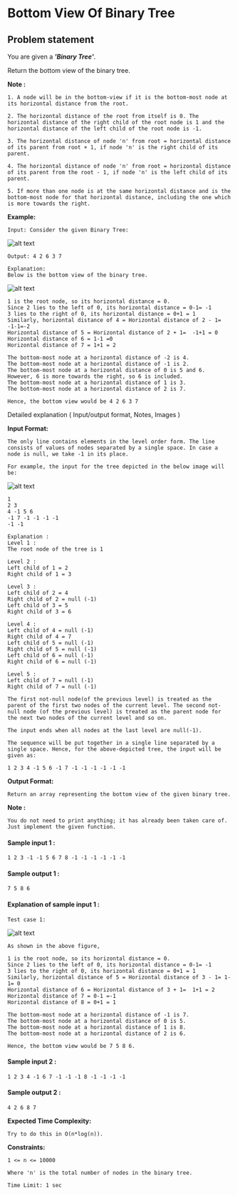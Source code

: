 Bottom View Of Binary Tree
==========================

Problem statement
-----------------

You are given a _**'Binary Tree'**_.

  

Return the bottom view of the binary tree.

  

**Note :**

    1. A node will be in the bottom-view if it is the bottom-most node at its horizontal distance from the root. 
    
    2. The horizontal distance of the root from itself is 0. The horizontal distance of the right child of the root node is 1 and the horizontal distance of the left child of the root node is -1. 
    
    3. The horizontal distance of node 'n' from root = horizontal distance of its parent from root + 1, if node 'n' is the right child of its parent.
    
    4. The horizontal distance of node 'n' from root = horizontal distance of its parent from the root - 1, if node 'n' is the left child of its parent.
    
    5. If more than one node is at the same horizontal distance and is the bottom-most node for that horizontal distance, including the one which is more towards the right.
    

  

**Example:**

    Input: Consider the given Binary Tree:
    

![alt text](https://files.codingninjas.in/first-5997.jpg)

    Output: 4 2 6 3 7
    
    Explanation:
    Below is the bottom view of the binary tree.
    

![alt text](https://files.codingninjas.in/untitled-diagram-5-5998.jpg)

    1 is the root node, so its horizontal distance = 0.
    Since 2 lies to the left of 0, its horizontal distance = 0-1= -1
    3 lies to the right of 0, its horizontal distance = 0+1 = 1
    Similarly, horizontal distance of 4 = Horizontal distance of 2 - 1= -1-1=-2
    Horizontal distance of 5 = Horizontal distance of 2 + 1=  -1+1 = 0
    Horizontal distance of 6 = 1-1 =0
    Horizontal distance of 7 = 1+1 = 2
    
    The bottom-most node at a horizontal distance of -2 is 4.
    The bottom-most node at a horizontal distance of -1 is 2.
    The bottom-most node at a horizontal distance of 0 is 5 and 6. However, 6 is more towards the right, so 6 is included.
    The bottom-most node at a horizontal distance of 1 is 3.
    The bottom-most node at a horizontal distance of 2 is 7.
    
    Hence, the bottom view would be 4 2 6 3 7
    

  

Detailed explanation ( Input/output format, Notes, Images )

**Input Format:**

    The only line contains elements in the level order form. The line consists of values of nodes separated by a single space. In case a node is null, we take -1 in its place.
    
    For example, the input for the tree depicted in the below image will be:
    

![alt text](https://files.codingninjas.in/0000000000004189.png)

    1
    2 3
    4 -1 5 6
    -1 7 -1 -1 -1 -1
    -1 -1
    
    Explanation :
    Level 1 :
    The root node of the tree is 1
    
    Level 2 :
    Left child of 1 = 2
    Right child of 1 = 3
    
    Level 3 :
    Left child of 2 = 4
    Right child of 2 = null (-1)
    Left child of 3 = 5
    Right child of 3 = 6
    
    Level 4 :
    Left child of 4 = null (-1)
    Right child of 4 = 7
    Left child of 5 = null (-1)
    Right child of 5 = null (-1)
    Left child of 6 = null (-1)
    Right child of 6 = null (-1)
    
    Level 5 :
    Left child of 7 = null (-1)
    Right child of 7 = null (-1)
    
    The first not-null node(of the previous level) is treated as the parent of the first two nodes of the current level. The second not-null node (of the previous level) is treated as the parent node for the next two nodes of the current level and so on.
    
    The input ends when all nodes at the last level are null(-1).
    
    The sequence will be put together in a single line separated by a single space. Hence, for the above-depicted tree, the input will be given as:
    
    1 2 3 4 -1 5 6 -1 7 -1 -1 -1 -1 -1 -1
    

  

**Output Format:**

    Return an array representing the bottom view of the given binary tree.
    

  

**Note :**

    You do not need to print anything; it has already been taken care of. Just implement the given function.
    

#### Sample input 1 :

    1 2 3 -1 -1 5 6 7 8 -1 -1 -1 -1 -1 -1
    

  

#### Sample output 1 :

    7 5 8 6
    

  

#### Explanation of sample input 1 :

    Test case 1:
    

![alt text](https://files.codingninjas.in/aa-6000.jpg)

    As shown in the above figure,
    
    1 is the root node, so its horizontal distance = 0.
    Since 2 lies to the left of 0, its horizontal distance = 0-1= -1
    3 lies to the right of 0, its horizontal distance = 0+1 = 1
    Similarly, horizontal distance of 5 = Horizontal distance of 3 - 1= 1-1= 0
    Horizontal distance of 6 = Horizontal distance of 3 + 1=  1+1 = 2
    Horizontal distance of 7 = 0-1 =-1
    Horizontal distance of 8 = 0+1 = 1
    
    The bottom-most node at a horizontal distance of -1 is 7.
    The bottom-most node at a horizontal distance of 0 is 5.
    The bottom-most node at a horizontal distance of 1 is 8.
    The bottom-most node at a horizontal distance of 2 is 6.
    
    Hence, the bottom view would be 7 5 8 6.
    

  

#### Sample input 2 :

    1 2 3 4 -1 6 7 -1 -1 -1 8 -1 -1 -1 -1 
    

  

#### Sample output 2 :

    4 2 6 8 7
    

  

**Expected Time Complexity:**

    Try to do this in O(n*log(n)).
    

  

**Constraints:**

    1 <= n <= 10000
    
    Where 'n' is the total number of nodes in the binary tree.
    
    Time Limit: 1 sec
